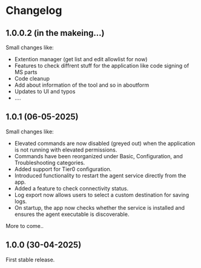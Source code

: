 # Changelog

## 1.0.0.2 (in the makeing...)

Small changes like:
- Extention manager (get list and edit allowlist for now)
- Features to check diffrent stuff for the application like code signing of MS parts
- Code cleanup
- Add about information of the tool and so in aboutform
- Updates to UI and typos
- ....

## 1.0.1 (06-05-2025)

Small changes like:
- Elevated commands are now disabled (greyed out) when the application is not running with elevated permissions.
- Commands have been reorganized under Basic, Configuration, and Troubleshooting categories.
- Added support for Tier0 configuration.
- Introduced functionality to restart the agent service directly from the app.
- Added a feature to check connectivity status.
- Log export now allows users to select a custom destination for saving logs.
- On startup, the app now checks whether the service is installed and ensures the agent executable is discoverable.

More to come..

## 1.0.0 (30-04-2025)

First stable release.